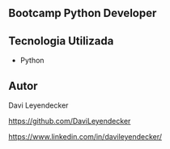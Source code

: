 ## Bootcamp Python Developer

## Tecnologia Utilizada

* Python

## Autor
Davi Leyendecker

https://github.com/DaviLeyendecker

https://www.linkedin.com/in/davileyendecker/


